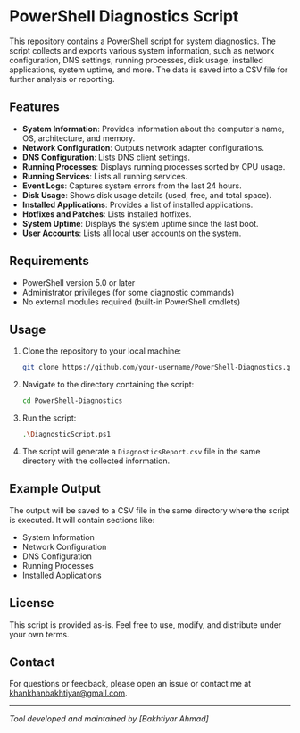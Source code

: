 # PowerShell Diagnostics Script

This repository contains a PowerShell script for system diagnostics. The script collects and exports various system information, such as network configuration, DNS settings, running processes, disk usage, installed applications, system uptime, and more. The data is saved into a CSV file for further analysis or reporting.

## Features

- **System Information**: Provides information about the computer's name, OS, architecture, and memory.
- **Network Configuration**: Outputs network adapter configurations.
- **DNS Configuration**: Lists DNS client settings.
- **Running Processes**: Displays running processes sorted by CPU usage.
- **Running Services**: Lists all running services.
- **Event Logs**: Captures system errors from the last 24 hours.
- **Disk Usage**: Shows disk usage details (used, free, and total space).
- **Installed Applications**: Provides a list of installed applications.
- **Hotfixes and Patches**: Lists installed hotfixes.
- **System Uptime**: Displays the system uptime since the last boot.
- **User Accounts**: Lists all local user accounts on the system.

## Requirements

- PowerShell version 5.0 or later
- Administrator privileges (for some diagnostic commands)
- No external modules required (built-in PowerShell cmdlets)

## Usage

1. Clone the repository to your local machine:
   ```bash
   git clone https://github.com/your-username/PowerShell-Diagnostics.git
   ```

2. Navigate to the directory containing the script:
   ```bash
   cd PowerShell-Diagnostics
   ```

3. Run the script:
   ```bash
   .\DiagnosticScript.ps1
   ```

4. The script will generate a `DiagnosticsReport.csv` file in the same directory with the collected information.

## Example Output

The output will be saved to a CSV file in the same directory where the script is executed. It will contain sections like:

- System Information
- Network Configuration
- DNS Configuration
- Running Processes
- Installed Applications

## License

This script is provided as-is. Feel free to use, modify, and distribute under your own terms.

## Contact

For questions or feedback, please open an issue or contact me at [khankhanbakhtiyar@gmail.com](mailto:khankhanbakhtiyar@gmail.com).

---

*Tool developed and maintained by [Bakhtiyar Ahmad]*

```